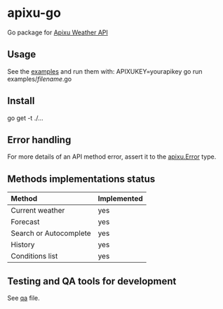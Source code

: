 # apixu-go

Go package for [Apixu Weather API](https://www.apixu.com/api.aspx)

## Usage

See the [examples](./examples) and run them with: APIXUKEY=yourapikey go run examples/_filename_.go

## Install

go get -t ./...

## Error handling

For more details of an API method error, assert it to the [apixu.Error](./error.go) type.

## Methods implementations status

| Method | Implemented
| :-   | :-
| Current weather | yes
| Forecast | yes
| Search or Autocomplete | yes
| History | yes
| Conditions list | yes

## Testing and QA tools for development

See [qa](./qa) file.
